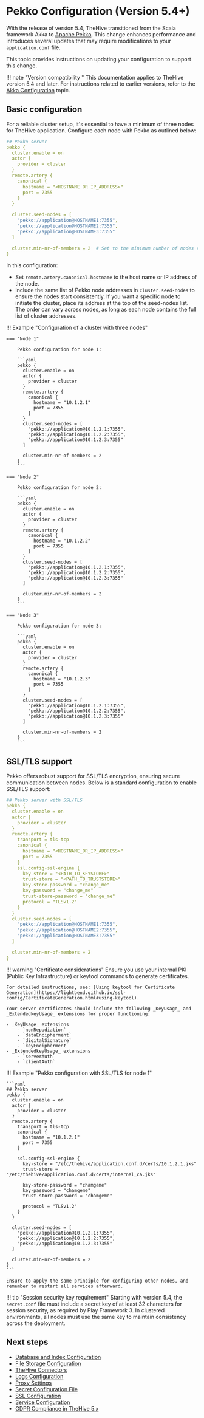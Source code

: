 # Pekko Configuration (Version 5.4+)

<!-- md:version 5.4 -->

With the release of version 5.4, TheHive transitioned from the Scala framework Akka to [Apache Pekko](https://pekko.apache.org/). This change enhances performance and introduces several updates that may require modifications to your `application.conf` file.

This topic provides instructions on updating your configuration to support this change.

!!! note "Version compatibility "
    This documentation applies to TheHive version 5.4 and later. For instructions related to earlier versions, refer to the [Akka Configuration](./akka.md) topic.

## Basic configuration

For a reliable cluster setup, it's essential to have a minimum of three nodes for TheHive application. Configure each node with Pekko as outlined below:

```yaml
## Pekko server
pekko {
  cluster.enable = on
  actor {
    provider = cluster
  }
  remote.artery {
    canonical {
      hostname = "<HOSTNAME OR IP_ADDRESS>"
      port = 7355
    }
  }

  cluster.seed-nodes = [ 
    "pekko://application@HOSTNAME1:7355", 
    "pekko://application@HOSTNAME2:7355", 
    "pekko://application@HOSTNAME3:7355" 
  ]

  cluster.min-nr-of-members = 2  # Set to the minimum number of nodes required
}
```

In this configuration:

- Set `remote.artery.canonical.hostname` to the host name or IP address of the node.
- Include the same list of Pekko node addresses in `cluster.seed-nodes` to ensure the nodes start consistently. If you want a specific node to initiate the cluster, place its address at the top of the seed-nodes list. The order can vary across nodes, as long as each node contains the full list of cluster addresses.

!!! Example "Configuration of a cluster with three nodes"

    === "Node 1"

        Pekko configuration for node 1:

        ```yaml
        pekko {
          cluster.enable = on
          actor {
            provider = cluster
          }
          remote.artery {
            canonical {
              hostname = "10.1.2.1"
              port = 7355
            }
          }
          cluster.seed-nodes = [
            "pekko://application@10.1.2.1:7355",
            "pekko://application@10.1.2.2:7355",
            "pekko://application@10.1.2.3:7355"
          ]

          cluster.min-nr-of-members = 2
        }
        ```

    === "Node 2"

        Pekko configuration for node 2:

        ```yaml
        pekko {
          cluster.enable = on
          actor {
            provider = cluster
          }
          remote.artery {
            canonical {
              hostname = "10.1.2.2"
              port = 7355
            }
          }
          cluster.seed-nodes = [
            "pekko://application@10.1.2.1:7355",
            "pekko://application@10.1.2.2:7355",
            "pekko://application@10.1.2.3:7355"
          ]

          cluster.min-nr-of-members = 2
        }
        ```

    === "Node 3"

        Pekko configuration for node 3:

        ```yaml
        pekko {
          cluster.enable = on
          actor {
            provider = cluster
          }
          remote.artery {
            canonical {
              hostname = "10.1.2.3"
              port = 7355
            }
          }
          cluster.seed-nodes = [
            "pekko://application@10.1.2.1:7355",
            "pekko://application@10.1.2.2:7355",
            "pekko://application@10.1.2.3:7355"
          ]

          cluster.min-nr-of-members = 2
        }
        ```

## SSL/TLS support

Pekko offers robust support for SSL/TLS encryption, ensuring secure communication between nodes. Below is a standard configuration to enable SSL/TLS support:

```yaml
## Pekko server with SSL/TLS
pekko {
  cluster.enable = on
  actor {
    provider = cluster
  }
  remote.artery {
    transport = tls-tcp
    canonical {
      hostname = "<HOSTNAME_OR_IP_ADDRESS>"
      port = 7355
    }
    ssl.config-ssl-engine {
      key-store = "<PATH_TO_KEYSTORE>"
      trust-store = "<PATH_TO_TRUSTSTORE>"
      key-store-password = "change_me"
      key-password = "change_me"
      trust-store-password = "change_me"
      protocol = "TLSv1.2"
    }
  }
  cluster.seed-nodes = [
    "pekko://application@HOSTNAME1:7355",
    "pekko://application@HOSTNAME2:7355",
    "pekko://application@HOSTNAME3:7355"
  ]

  cluster.min-nr-of-members = 2
}
```

!!! warning "Certificate considerations"
    Ensure you use your internal PKI (Public Key Infrastructure) or keytool commands to generate certificates.
    
    For detailed instructions, see: [Using keytool for Certificate Generation](https://lightbend.github.io/ssl-config/CertificateGeneration.html#using-keytool).

    Your server certificates should include the following _KeyUsage_ and _ExtendedkeyUsage_ extensions for proper functioning:
        
    - _KeyUsage_ extensions
        - `nonRepudiation`
        - `dataEncipherment`
        - `digitalSignature`
        - `keyEncipherment`
    - _ExtendedkeyUsage_ extensions
        - `serverAuth`
        - `clientAuth`

!!! Example "Pekko configuration with SSL/TLS for node 1"

    ```yaml
    ## Pekko server
    pekko {
      cluster.enable = on
      actor {
        provider = cluster
      }
      remote.artery {
        transport = tls-tcp
        canonical {
          hostname = "10.1.2.1"
          port = 7355
        }

        ssl.config-ssl-engine {
          key-store = "/etc/thehive/application.conf.d/certs/10.1.2.1.jks"
          trust-store = "/etc/thehive/application.conf.d/certs/internal_ca.jks"

          key-store-password = "chamgeme"
          key-password = "chamgeme"
          trust-store-password = "chamgeme"

          protocol = "TLSv1.2"
        }
      }
      
      cluster.seed-nodes = [ 
        "pekko://application@10.1.2.1:7355", 
        "pekko://application@10.1.2.2:7355", 
        "pekko://application@10.1.2.3:7355" 
      ]

      cluster.min-nr-of-members = 2
    }
    ```

    Ensure to apply the same principle for configuring other nodes, and remember to restart all services afterward.

!!! tip "Session security key requirement"
    Starting with version 5.4, the `secret.conf` file must include a secret key of at least 32 characters for session security, as required by Play Framework 3. In clustered environments, all nodes must use the same key to maintain consistency across the deployment.

<h2>Next steps</h2>

* [Database and Index Configuration](database.md)
* [File Storage Configuration](file-storage.md)
* [TheHive Connectors](connectors.md)
* [Logs Configuration](logs.md)
* [Proxy Settings](proxy.md)
* [Secret Configuration File](secret.md)
* [SSL Configuration](ssl.md)
* [Service Configuration](service.md)
* [GDPR Compliance in TheHive 5.x](gdpr.md)
